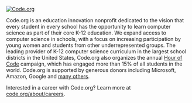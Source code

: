 [![Code.org](https://raw.githubusercontent.com/code-dot-org/.github/main/profile/fullteam-2023.png)](https://code.org)

Code.org is an education innovation nonprofit dedicated to the vision that every student in every school has the opportunity to learn computer science as part of their core K-12 education. We expand access to computer science in schools, with a focus on increasing participation by young women and students from other underrepresented groups. The leading provider of K-12 computer science curriculum in the largest school districts in the United States, Code.org also organizes the annual [Hour of Code](http://hourofcode.com/) campaign, which has engaged more than 15% of all students in the world. Code.org is supported by generous donors including Microsoft, Amazon, Google and [many others](https://code.org/about/supporters).

Interested in a career with Code.org?
Learn more at [code.org/about/careers](https://code.org/about/careers).
